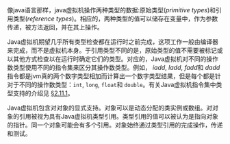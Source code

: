 像java语言那样，java虚拟机操作两种类型的数据:原始类型(*primitive types*)和引用类型(*reference types*)。相应的，两种类型的值可以储存在变量中，作为参数传递，被方法返回，并在其上操作。

Java虚拟机期望几乎所有类型检查都在运行时之前完成，这项工作一般由编译器来完成，而不是虚拟机本身。于引用类型不同的是，原始类型的值不需要被标记或以其他方式检查以在运行时确定它们的类型。对应的，Java虚拟机对不同的操作数类型使用不同的指令集来区分其操作数类型。例如， *iadd*, *ladd*, *fadd*和 *dadd*指令都是jvm真的两个数字类型相加而计算出一个数字类型结果，但是每个都是针对于不同的操作数类型：`int`, `long`, `float`和 `double`。有关Java虚拟机指令集中类型支持的介绍见 [§2.11.1](https://docs.oracle.com/javase/specs/jvms/se12/html/jvms-2.html#jvms-2.11.1)。

Java虚拟机包含对对象的显式支持。对象可以是动态分配的类实例或数组。对对象的引用被视为具有Java虚拟机类型引用。类型引用的值可以被认为是指向对象的指针。同一个对象可能会有多个引用。对象始终通过类型引用的完成操作，传递和测试。